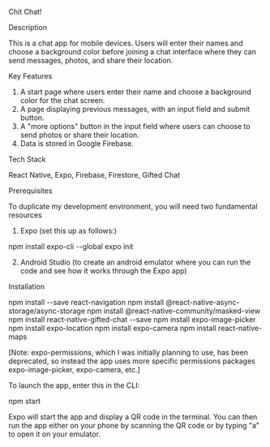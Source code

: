 Chit Chat!

Description

This is a chat app for mobile devices. Users will enter their names and choose a background color before joining a chat interface where they can send messages, photos, and share their location.


Key Features

1. A start page where users enter their name and choose a background color for the chat screen.
2. A page displaying previous messages, with an input field and submit button.
3. A "more options" button in the input field where users can choose to send photos or share their location.
4. Data is stored in Google Firebase.

Tech Stack

React Native, Expo, Firebase, Firestore, Gifted Chat

Prerequisites

To duplicate my development environment, you will need two fundamental resources

1. Expo (set this up as follows:)

npm install expo-cli --global
expo init

2. Android Studio (to create an android emulator where you can run the code and see how it works through the Expo app)

Installation

npm install --save react-navigation
npm install @react-native-async-storage/async-storage
npm install @react-native-community/masked-view
npm install react-native-gifted-chat --save
npm install expo-image-picker
npm install expo-location
npm install expo-camera
npm install react-native-maps

[Note: expo-permissions, which I was initially planning to use, has been deprecated, so instead the app uses more specific permissions packages expo-image-picker, expo-camera, etc.]

To launch the app, enter this in the CLI:

npm start

Expo will start the app and display a QR code in the terminal. You can then run the app either on your phone by scanning the QR code or by typing "a" to open it on your emulator.